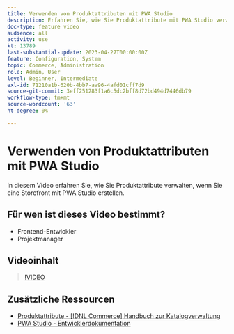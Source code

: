 ```yaml
---
title: Verwenden von Produktattributen mit PWA Studio
description: Erfahren Sie, wie Sie Produktattribute mit PWA Studio verwalten.
doc-type: feature video
audience: all
activity: use
kt: 13789
last-substantial-update: 2023-04-27T00:00:00Z
feature: Configuration, System
topic: Commerce, Administration
role: Admin, User
level: Beginner, Intermediate
exl-id: 71210a1b-620b-4bb7-aa96-4afd01cff7d9
source-git-commit: 3eff251283f1a6c5dc2bff8d72bd494d7446db79
workflow-type: tm+mt
source-wordcount: '63'
ht-degree: 0%

---
```


# Verwenden von Produktattributen mit PWA Studio

In diesem Video erfahren Sie, wie Sie Produktattribute verwalten, wenn Sie eine Storefront mit PWA Studio erstellen.

## Für wen ist dieses Video bestimmt?

- Frontend-Entwickler
- Projektmanager

## Videoinhalt

>[!VIDEO](https://video.tv.adobe.com/v/343788?quality=12&learn=on)

## Zusätzliche Ressourcen

- [Produktattribute - [!DNL Commerce] Handbuch zur Katalogverwaltung](https://experienceleague.adobe.com/docs/commerce-admin/catalog/product-attributes/product-attributes.html)
- [PWA Studio - Entwicklerdokumentation](https://developer.adobe.com/commerce/pwa-studio/)
